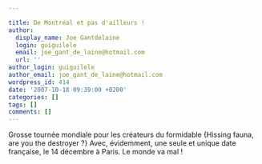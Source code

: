 ```yaml
---

title: De Montréal et pas d'ailleurs !
author:
  display_name: Joe Gantdelaine
  login: guiguilele
  email: joe_gant_de_laine@hotmail.com
  url: ''
author_login: guiguilele
author_email: joe_gant_de_laine@hotmail.com
wordpress_id: 414
date: '2007-10-18 09:39:00 +0200'
categories: []
tags: []
comments: []
---
```

Grosse tournée mondiale pour les créateurs du formidable {Hissing fauna, are you the destroyer ?} Avec, évidemment, une seule et unique date française, le 14 décembre à Paris. Le monde va mal !
